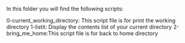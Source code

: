 In this folder you will find the following scripts:

0-current_working_directory: This script file is for print the working directory
1-listit: Display the contents list of your current directory
2-bring_me_home:This script file is for back to home directory